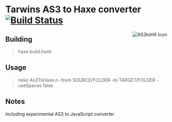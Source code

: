 Tarwins AS3 to Haxe converter [![Build Status](https://travis-ci.org/haxe-community/AS3toHX.png?branch=master)](https://travis-ci.org/haxe-community/AS3toHX)
=============================
<img src="https://cloud.githubusercontent.com/assets/138324/5040646/cd167ff8-6b66-11e4-8282-504b7c7d6fcd.png" alt="AS3toHX Icon" align="right" />

## Building

> haxe build.hxml

## Usage

> neko As3ToHaxe.n -from SOURCE/FOLDER -to TARGET/FOLDER -useSpaces false

## Notes

Including experimental AS3 to JavaScript converter